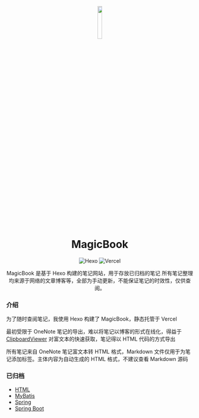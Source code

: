 <div align=center>
  <img style="text-align:center" src=https://raw.githubusercontent.com/Exisi/MagicBook/main/favicon.ico width=15% />
  <h1>MagicBook</h1>

![Hexo](https://img.shields.io/badge/Hexo-0E83CD?style=for-the-badge&logo=hexo&logoColor=white)
![Vercel](https://img.shields.io/badge/Vercel-000000?style=for-the-badge&logo=vercel&logoColor=white)

<p>MagicBook 是基于 Hexo 构建的笔记网站，用于存放已归档的笔记
所有笔记整理均来源于网络的文章博客等，全部为手动更新，不能保证笔记的时效性，仅供查阅。</p>
</div>

### 介绍

为了随时查阅笔记，我使用 Hexo 构建了 MagicBook，静态托管于 Vercel

最初受限于 OneNote 笔记的导出，难以将笔记以博客的形式在线化，得益于 [ClipboardViewer](https://github.com/walterlv/ClipboardViewer) 对富文本的快速获取，笔记得以 HTML 代码的方式导出

所有笔记来自 OneNote 笔记富文本转 HTML 格式，Markdown 文件仅用于为笔记添加标签。主体内容为自动生成的 HTML 格式，不建议查看 Markdown 源码

### 已归档

- [HTML](https://m.exi.ink/2022/10/20/HTML/HTML/)
- [MyBatis](https://m.exi.ink/2022/11/27/MyBatis/MyBatis/)
- [Spring](https://m.exi.ink/2022/11/28/Spring/Spring/)
- [Spring Boot](https://m.exi.ink/2022/11/28/Spring%20Boot/Spring%20Boot/)
